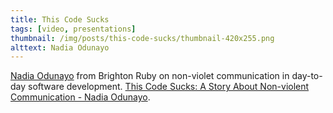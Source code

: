 ```yaml
---
title: This Code Sucks
tags: [video, presentations]
thumbnail: /img/posts/this-code-sucks/thumbnail-420x255.png
alttext: Nadia Odunayo
---
```


<a href="https://twitter.com/nodunayo">Nadia Odunayo</a> from Brighton Ruby on non-violet communication in day-to-day software development. <a href="https://vimeo.com/230355123">This Code Sucks: A Story About Non-violent Communication - Nadia Odunayo</a>.
